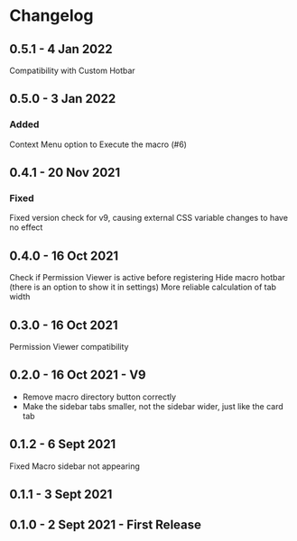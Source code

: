 # Changelog

## 0.5.1 - 4 Jan 2022

Compatibility with Custom Hotbar

## 0.5.0 - 3 Jan 2022

### Added

Context Menu option to Execute the macro (#6)

## 0.4.1 - 20 Nov 2021

### Fixed

Fixed version check for v9, causing external CSS variable changes to have no effect

## 0.4.0 - 16 Oct 2021

Check if Permission Viewer is active before registering
Hide macro hotbar (there is an option to show it in settings)
More reliable calculation of tab width

## 0.3.0 - 16 Oct 2021

Permission Viewer compatibility

## 0.2.0 - 16 Oct 2021 - V9

- Remove macro directory button correctly
- Make the sidebar tabs smaller, not the sidebar wider, just like the card tab

## 0.1.2 - 6 Sept 2021

Fixed Macro sidebar not appearing

## 0.1.1 - 3 Sept 2021

## 0.1.0 - 2 Sept 2021 - First Release
